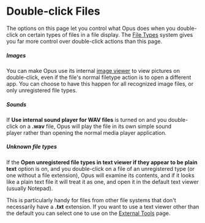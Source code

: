 # Double-click Files

The options on this page let you control what Opus does when you double-click on certain types of files in a file display. The [File Types](/Manual/file_types/RAEDME.md) system gives you far more control over double-click actions than this page.

##### Images

You can make Opus use its internal [image viewer](/Manual/additional_functionality/viewing_images/RAEDME.md) to view pictures on double-click, even if the file's normal filetype action is to open a different app. You can choose to have this happen for all recognized image files, or only unregistered file types.

##### Sounds

If **Use internal sound player for WAV files** is turned on and you double-click on a **.wav** file, Opus will play the file in its own simple sound player rather than opening the normal media player application.

##### Unknown file types

If the **Open unregistered file types in text viewer if they appear to be plain text** option is on, and you double-click on a file of an unregistered type (or one without a file extension), Opus will examine its contents, and if it looks like a plain text file it will treat it as one, and open it in the default text viewer (usually Notepad).

This is particularly handy for files from other file systems that don't necessarily have a **.txt** extension. If you want to use a text viewer other than the default you can select one to use on the [External Tools](/Manual/preferences/preferences_categories/miscellaneous/external_tools.md) page.
